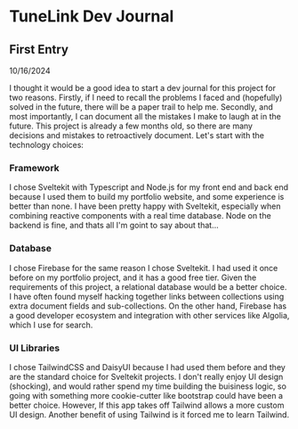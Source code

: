 # TuneLink Dev Journal

## First Entry

10/16/2024

I thought it would be a good idea to start a dev journal for this project for two reasons. Firstly, if I need to recall the problems I faced and (hopefully) solved in the future, there will be a paper trail to help me. Secondly, and most importantly, I can document all the mistakes I make to laugh at in the future. This project is already a few months old, so there are many decisions and mistakes to retroactively document. Let's start with the technology choices:

### Framework

I chose Sveltekit with Typescript and Node.js for my front end and back end because I used them to build my portfolio website, and some experience is better than none. I have been pretty happy with Sveltekit, especially when combining reactive components with a real time database. Node on the backend is fine, and thats all I'm goint to say about that...

### Database

I chose Firebase for the same reason I chose Sveltekit. I had used it once before on my portfolio project, and it has a good free tier. Given the requirements of this project, a relational database would be a better choice. I have often found myself hacking together links between collections using extra document fields and sub-collections. On the other hand, Firebase has a good developer ecosystem and integration with other services like Algolia, which I use for search.

### UI Libraries

I chose TailwindCSS and DaisyUI because I had used them before and they are the standard choice for Sveltekit projects. I don't really enjoy UI design (shocking), and would rather spend my time building the buisiness logic, so going with something more cookie-cutter like bootstrap could have been a better choice. However, If this app takes off Tailwind allows a more custom UI design. Another benefit of using Tailwind is it forced me to learn Tailwind.
